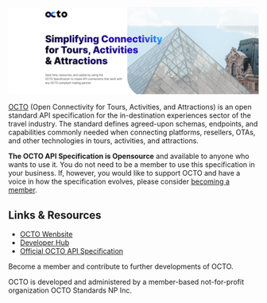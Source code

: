 ![OCTO - Simplifying Connectivity for Tours, Activities & Attractions](https://github.com/octotravel/.github/blob/main/octo-github-header.png) 

[OCTO](https://www.octo.travel/) (Open Connectivity for Tours, Activities, and Attractions) is an open standard API specification for the in-destination experiences sector of the travel industry. The standard defines agreed-upon schemas, endpoints, and capabilities commonly needed when connecting platforms, resellers, OTAs, and other technologies in tours, activities, and attractions. 

**The OCTO API Specification is Opensource** and available to anyone who wants to use it. You do not need to be a member to use this specification in your business. If, however, you would like to support OCTO and have a voice in how the specification evolves, please consider [becoming a member](https://www.octo.travel/join).

## Links & Resources

* [OCTO Wenbsite](https://www.octo.travel/)
* [Developer Hub](https://docs.ventrata.com/)
* [Official OCTO API Specification]()

Become a member and contribute to further developments of OCTO.

OCTO is developed and administered by a member-based not-for-profit organization OCTO Standards NP Inc. 
